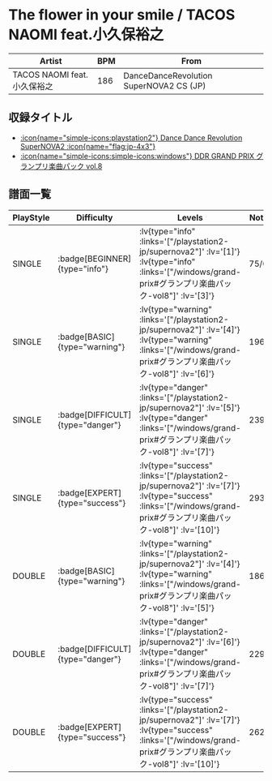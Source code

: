# The flower in your smile / TACOS NAOMI feat.小久保裕之

|Artist|BPM|From|
|------|---|----|
|TACOS NAOMI feat.小久保裕之|186|DanceDanceRevolution SuperNOVA2 CS (JP)|

## 収録タイトル

- [ :icon{name="simple-icons:playstation2"} Dance Dance Revolution SuperNOVA2 :icon{name="flag:jp-4x3"} ](/playstation2-jp/supernova2)
- [ :icon{name="simple-icons:simple-icons:windows"} DDR GRAND PRIX グランプリ楽曲パック vol.8](/windows/grand-prix#グランプリ楽曲パック-vol8)

## 譜面一覧

|PlayStyle|Difficulty|Levels|Notes|Movie|
|---------|----------|------|-----|-----|
|SINGLE| :badge[BEGINNER]{type="info"} | :lv{type="info" :links='["/playstation2-jp/supernova2"]' :lv='[1]'}  :lv{type="info" :links='["/windows/grand-prix#グランプリ楽曲パック-vol8"]' :lv='[3]'} |75/0||
|SINGLE| :badge[BASIC]{type="warning"} | :lv{type="warning" :links='["/playstation2-jp/supernova2"]' :lv='[4]'}  :lv{type="warning" :links='["/windows/grand-prix#グランプリ楽曲パック-vol8"]' :lv='[6]'} |196/4||
|SINGLE| :badge[DIFFICULT]{type="danger"} | :lv{type="danger" :links='["/playstation2-jp/supernova2"]' :lv='[5]'}  :lv{type="danger" :links='["/windows/grand-prix#グランプリ楽曲パック-vol8"]' :lv='[7]'} |239/8||
|SINGLE| :badge[EXPERT]{type="success"} | :lv{type="success" :links='["/playstation2-jp/supernova2"]' :lv='[7]'}  :lv{type="success" :links='["/windows/grand-prix#グランプリ楽曲パック-vol8"]' :lv='[10]'} |293/8||
|DOUBLE| :badge[BASIC]{type="warning"} | :lv{type="warning" :links='["/playstation2-jp/supernova2"]' :lv='[4]'}  :lv{type="warning" :links='["/windows/grand-prix#グランプリ楽曲パック-vol8"]' :lv='[5]'} |186/2||
|DOUBLE| :badge[DIFFICULT]{type="danger"} | :lv{type="danger" :links='["/playstation2-jp/supernova2"]' :lv='[6]'}  :lv{type="danger" :links='["/windows/grand-prix#グランプリ楽曲パック-vol8"]' :lv='[7]'} |229/5||
|DOUBLE| :badge[EXPERT]{type="success"} | :lv{type="success" :links='["/playstation2-jp/supernova2"]' :lv='[7]'}  :lv{type="success" :links='["/windows/grand-prix#グランプリ楽曲パック-vol8"]' :lv='[10]'} |262/5||
